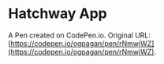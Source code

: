 # Hatchway App

A Pen created on CodePen.io. Original URL: [https://codepen.io/ogpagan/pen/rNmwjWZ](https://codepen.io/ogpagan/pen/rNmwjWZ).

